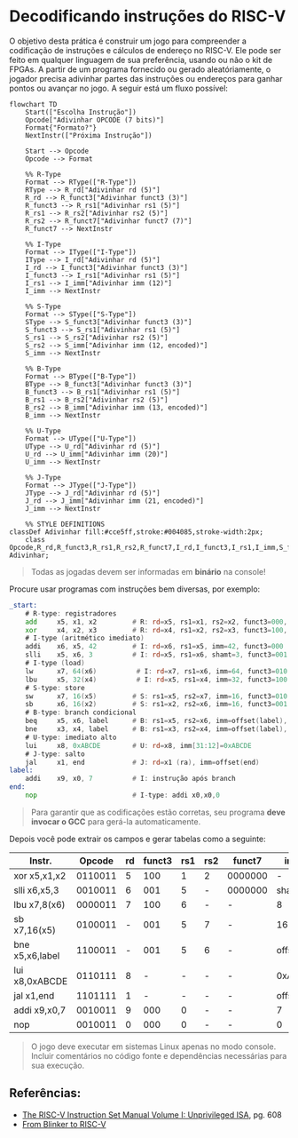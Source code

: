 # Decodificando instruções do RISC-V 

O objetivo desta prática é construir um jogo para compreender a codificação de instruções e cálculos de endereço no RISC-V. Ele pode ser feito em qualquer linguagem de sua preferência, usando ou não o kit de FPGAs. A partir de um programa fornecido ou gerado aleatóriamente, o jogador precisa adivinhar partes das instruções ou endereços para ganhar pontos ou avançar no jogo. A seguir está um fluxo possível: 

```mermaid
flowchart TD
    Start(["Escolha Instrução"])
    Opcode["Adivinhar OPCODE (7 bits)"]
    Format{"Formato?"}
    NextInstr(["Próxima Instrução"])

    Start --> Opcode
    Opcode --> Format

    %% R-Type
    Format --> RType(["R-Type"])
    RType --> R_rd["Adivinhar rd (5)"]
    R_rd --> R_funct3["Adivinhar funct3 (3)"]
    R_funct3 --> R_rs1["Adivinhar rs1 (5)"]
    R_rs1 --> R_rs2["Adivinhar rs2 (5)"]
    R_rs2 --> R_funct7["Adivinhar funct7 (7)"]
    R_funct7 --> NextInstr

    %% I-Type
    Format --> IType(["I-Type"])
    IType --> I_rd["Adivinhar rd (5)"]
    I_rd --> I_funct3["Adivinhar funct3 (3)"]
    I_funct3 --> I_rs1["Adivinhar rs1 (5)"]
    I_rs1 --> I_imm["Adivinhar imm (12)"]
    I_imm --> NextInstr

    %% S-Type
    Format --> SType(["S-Type"])
    SType --> S_funct3["Adivinhar funct3 (3)"]
    S_funct3 --> S_rs1["Adivinhar rs1 (5)"]
    S_rs1 --> S_rs2["Adivinhar rs2 (5)"]
    S_rs2 --> S_imm["Adivinhar imm (12, encoded)"]
    S_imm --> NextInstr

    %% B-Type
    Format --> BType(["B-Type"])
    BType --> B_funct3["Adivinhar funct3 (3)"]
    B_funct3 --> B_rs1["Adivinhar rs1 (5)"]
    B_rs1 --> B_rs2["Adivinhar rs2 (5)"]
    B_rs2 --> B_imm["Adivinhar imm (13, encoded)"]
    B_imm --> NextInstr

    %% U-Type
    Format --> UType(["U-Type"])
    UType --> U_rd["Adivinhar rd (5)"]
    U_rd --> U_imm["Adivinhar imm (20)"]
    U_imm --> NextInstr

    %% J-Type
    Format --> JType(["J-Type"])
    JType --> J_rd["Adivinhar rd (5)"]
    J_rd --> J_imm["Adivinhar imm (21, encoded)"]
    J_imm --> NextInstr

    %% STYLE DEFINITIONS
classDef Adivinhar fill:#cce5ff,stroke:#004085,stroke-width:2px;
    class Opcode,R_rd,R_funct3,R_rs1,R_rs2,R_funct7,I_rd,I_funct3,I_rs1,I_imm,S_funct3,S_rs1,S_rs2,S_imm,B_funct3,B_rs1,B_rs2,B_imm,U_rd,U_imm,J_rd,J_imm Adivinhar;

```

> Todas as jogadas devem ser informadas em **binário** na console!

Procure usar programas com instruções bem diversas, por exemplo:

```asm 
_start:
    # R-type: registradores
    add     x5, x1, x2         # R: rd=x5, rs1=x1, rs2=x2, funct3=000, funct7=0000000
    xor     x4, x2, x3         # R: rd=x4, rs1=x2, rs2=x3, funct3=100, funct7=0000000
    # I-type (aritmético imediato)
    addi    x6, x5, 42         # I: rd=x6, rs1=x5, imm=42, funct3=000
    slli    x5, x6, 3          # I: rd=x5, rs1=x6, shamt=3, funct3=001
    # I-type (load)
    lw      x7, 64(x6)          # I: rd=x7, rs1=x6, imm=64, funct3=010
    lbu     x5, 32(x4)          # I: rd=x5, rs1=x4, imm=32, funct3=100
    # S-type: store
    sw      x7, 16(x5)         # S: rs1=x5, rs2=x7, imm=16, funct3=010
    sb      x6, 16(x2)         # S: rs1=x2, rs2=x6, imm=16, funct3=001
    # B-type: branch condicional
    beq     x5, x6, label      # B: rs1=x5, rs2=x6, imm=offset(label), funct3=000
    bne     x3, x4, label      # B: rs1=x3, rs2=x4, imm=offset(label), funct3=001
    # U-type: imediato alto
    lui     x8, 0xABCDE        # U: rd=x8, imm[31:12]=0xABCDE
    # J-type: salto
    jal     x1, end            # J: rd=x1 (ra), imm=offset(end)
label:
    addi    x9, x0, 7          # I: instrução após branch
end:
    nop                        # I-type: addi x0,x0,0
```

> Para garantir que as codificações estão corretas, seu programa **deve invocar o GCC** para gerá-la automaticamente. 

Depois você pode extrair os campos e gerar tabelas como a seguinte:

| Instr.           | Opcode  | rd | funct3 | rs1 | rs2 | funct7  | imm (decimal/hex)              |
| --------------- | ------- | -- | ------ | --- | --- | ------- | ------------------------------ |
| xor x5,x1,x2    | 0110011 | 5  | 100    | 1   | 2   | 0000000 | -                              |
| slli x6,x5,3    | 0010011 | 6  | 001    | 5   | -   | 0000000 | shamt=3                        |
| lbu x7,8(x6)    | 0000011 | 7  | 100    | 6   | -   | -       | 8                              |
| sb x7,16(x5)    | 0100011 | -  | 001    | 5   | 7   | -       | 16                             |
| bne x5,x6,label | 1100011 | -  | 001    | 5   | 6   | -       | offset(label)=calculado |
| lui x8,0xABCDE  | 0110111 | 8  | -      | -   | -   | -       | 0xABCDE                        |
| jal x1,end      | 1101111 | 1  | -      | -   | -   | -       | offset(end)=calculado   |
| addi x9,x0,7    | 0010011 | 9  | 000    | 0   | -   | -       | 7                              |
| nop             | 0010011 | 0  | 000    | 0   | -   | -       | 0                              |

> O jogo deve executar em sistemas Linux apenas no modo console. Incluir comentários no código fonte e dependências necessárias para sua execução. 

## Referências: 

- [The RISC-V Instruction Set Manual Volume I: Unprivileged ISA](https://drive.google.com/file/d/1uviu1nH-tScFfgrovvFCrj7Omv8tFtkp/view), pg. 608
- [From Blinker to RISC-V](https://github.com/BrunoLevy/learn-fpga/blob/master/FemtoRV/TUTORIALS/FROM_BLINKER_TO_RISCV/README.md#the-risc-v-instruction-set-architecture)

